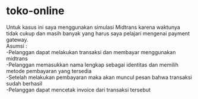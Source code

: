# toko-online
Untuk kasus ini saya menggunakan simulasi Midtrans karena waktunya tidak cukup dan masih banyak yang harus saya pelajari mengenai payment gateway.<br>
Asumsi : <br>
-Pelanggan dapat melakukan transaksi dan membayar menggunakan midtrans <br>
-Pelanggan memasukkan nama lengkap sebagai identitas dan memilih metode pembayaran yang tersedia <br>
-Setelah melakukan pembayaran maka akan muncul pesan bahwa transaksi sudah berhasil <br>
-Pelanggan dapat mencetak invoice dari transaksi tersebut 
